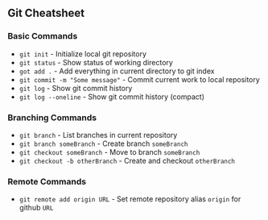 ## Git Cheatsheet

### Basic Commands
* `git init` - Initialize local git repository
* `git status` - Show status of working directory
* `got add .` - Add everything in current directory to git index
* `git commit -m "Some message"` - Commit current work to local repository
* `git log` - Show git commit history
* `git log --oneline` - Show git commit history (compact)

### Branching Commands
* `git branch` - List branches in current repository
* `git branch someBranch` - Create branch `someBranch`
* `git checkout someBranch` - Move to branch `someBranch`
* `git checkout -b otherBranch` - Create and checkout `otherBranch`

### Remote Commands
* `git remote add origin URL` - Set remote repository alias `origin` for github `URL`
